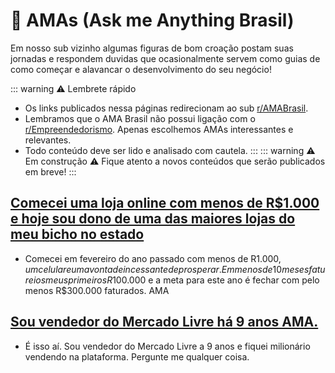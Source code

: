 # 🎯 AMAs (Ask me Anything Brasil)

Em nosso sub vizinho algumas figuras de bom croação postam suas jornadas e respondem duvidas que ocasionalmente servem como guias de como começar e alavancar o desenvolvimento do seu negócio!

::: warning  ⚠️ Lembrete rápido
- Os links publicados nessa páginas redirecionam ao sub [r/AMABrasil](https://www.reddit.com/r/AMABRASIL).
- Lembramos que o AMA Brasil não possui ligação com o [r/Empreendedorismo](https://www.reddit.com/r/Empreendedorismo). Apenas escolhemos AMAs interessantes e relevantes.
- Todo conteúdo deve ser lido e analisado com cautela.
:::
::: warning ⚠️ Em construção ⚠️
Fique atento a novos conteúdos que serão publicados em breve!
:::
##  [Comecei uma loja online com menos de R$1.000 e hoje sou dono de uma das maiores lojas do meu bicho no estado](https://www.reddit.com/r/AMABRASIL/comments/1bddvoj/comecei_uma_loja_online_com_menos_de_r1000_e_hoje/?share_id=s04dSiQgh9Dm2VeXGcYR0&sort=new)
- Comecei em fevereiro do ano passado com menos de R$1.000, um celular e uma vontade incessante de prosperar. Em menos de 10 meses faturei os meus primeiros R$100.000 e a meta para este ano é fechar com pelo menos R$300.000 faturados. AMA

##  [Sou vendedor do Mercado Livre há 9 anos AMA.](https://www.reddit.com/r/AMABRASIL/comments/1av1f9k/sou_vendedor_do_mercado_livre_h%C3%A1_9_anos_ama/)
- É isso aí. Sou vendedor do Mercado Livre a 9 anos e fiquei milionário vendendo na plataforma. Pergunte me qualquer coisa.